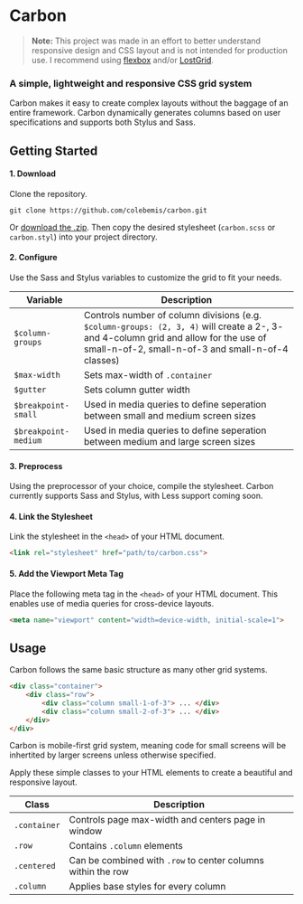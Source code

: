 Carbon
===

> **Note:** This project was made in an effort to better understand responsive design and CSS layout and is not intended for production use. I recommend using [flexbox](https://css-tricks.com/snippets/css/a-guide-to-flexbox/) and/or [LostGrid](https://github.com/peterramsing/lost).

### A simple, lightweight and responsive CSS grid system

Carbon makes it easy to create complex layouts without the baggage of an entire framework. Carbon dynamically generates columns based on user specifications and supports both Stylus and Sass.


Getting Started
---

#### 1. Download

Clone the repository.

```
git clone https://github.com/colebemis/carbon.git
```

Or [download the .zip](https://github.com/colebemis/carbon/archive/master.zip). Then copy the desired stylesheet (`carbon.scss` or `carbon.styl`) into your project directory.

#### 2. Configure

Use the Sass and Stylus variables to customize the grid to fit your needs.

| Variable | Description |
| --- | --- |
|`$column-groups`| Controls number of column divisions (e.g. `$column-groups: (2, 3, 4)` will create a 2-, 3- and 4-column grid and allow for the use of small-n-of-2, small-n-of-3 and small-n-of-4 classes) |
|`$max-width`| Sets max-width of `.container`  |
|`$gutter`| Sets column gutter width |
|`$breakpoint-small`| Used in media queries to define seperation between small and medium screen sizes |
|`$breakpoint-medium`| Used in media queries to define seperation between medium and large screen sizes |

#### 3. Preprocess

Using the preprocessor of your choice, compile the stylesheet. Carbon currently supports Sass and Stylus, with Less support coming soon.

#### 4. Link the Stylesheet

Link the stylesheet in the `<head>` of your HTML document.

```html
<link rel="stylesheet" href="path/to/carbon.css">
```

#### 5. Add the Viewport Meta Tag

Place the following meta tag in the `<head>` of your HTML document. This enables use of media queries for cross-device layouts.

```html
<meta name="viewport" content="width=device-width, initial-scale=1">
```

Usage
---
Carbon follows the same basic structure as many other grid systems.

```html
<div class="container">
    <div class="row">
        <div class="column small-1-of-3"> ... </div>
        <div class="column small-2-of-3"> ... </div>
    </div>
</div>
```

Carbon is mobile-first grid system, meaning code for small screens will be inhertited by larger screens unless otherwise specified.

Apply these simple classes to your HTML elements to create a beautiful and responsive layout.

| Class | Description |
| --- | --- |
| `.container` | Controls page max-width and centers page in window |
| `.row` | Contains `.column` elements |
| `.centered` | Can be combined with `.row` to center columns within the row |
| `.column` | Applies base styles for every column |



